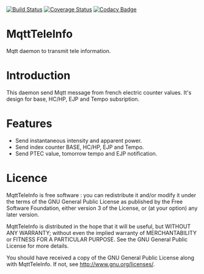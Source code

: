 [![Build Status](https://travis-ci.org/FragJage/MqttTeleInfo.svg?branch=master)](https://travis-ci.org/FragJage/MqttTeleInfo)
[![Coverage Status](https://coveralls.io/repos/github/FragJage/MqttTeleInfo/badge.svg?branch=master&bust=9)](https://coveralls.io/github/FragJage/MqttTeleInfo?branch=master)
[![Codacy Badge](https://app.codacy.com/project/badge/Grade/25d693e67ad44c52948dfb61e82d9b64)](https://www.codacy.com/gh/FragJage/MqttTeleInfo/dashboard?utm_source=github.com&amp;utm_medium=referral&amp;utm_content=FragJage/MqttTeleInfo&amp;utm_campaign=Badge_Grade)

MqttTeleInfo
============
Mqtt daemon to transmit tele information. 

Introduction
============
This daemon send Mqtt message from french electric counter values. It's design for base, HC/HP, EJP and Tempo subsription.

Features
========
 - Send instantaneous intensity and apparent power.
 - Send index counter BASE, HC/HP, EJP and Tempo.
 - Send PTEC value, tomorrow tempo and EJP notification.

Licence
=======
MqttTeleInfo is free software : you can redistribute it and/or modify it under the terms of the GNU General Public License as published by the Free Software Foundation, either version 3 of the License, or (at your option) any later version.

MqttTeleInfo is distributed in the hope that it will be useful, but WITHOUT ANY WARRANTY; without even the implied warranty of MERCHANTABILITY or FITNESS FOR A PARTICULAR PURPOSE. See the GNU General Public License for more details.

You should have received a copy of the GNU General Public License along with MqttTeleInfo. If not, see http://www.gnu.org/licenses/.
